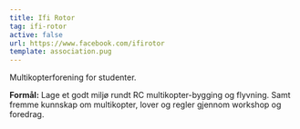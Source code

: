 ```yaml
---
title: Ifi Rotor
tag: ifi-rotor
active: false
url: https://www.facebook.com/ifirotor
template: association.pug
---
```


Multikopterforening for studenter.

**Formål:** Lage et godt miljø rundt RC multikopter-bygging og flyvning. Samt fremme kunnskap om multikopter, lover og regler gjennom workshop og foredrag.
